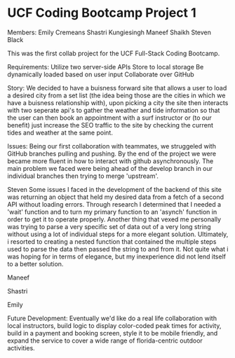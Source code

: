 # UCF Coding Bootcamp Project 1



Members:
Emily Cremeans
Shastri Kungiesingh
Maneef Shaikh
Steven Black



This was the first collab project for the UCF Full-Stack Coding Bootcamp. 

Requirements:
Utilize two server-side APIs
Store to local storage
Be dynamically loaded based on user input
Collaborate over GitHub

Story:
We decided to have a buisness forward site that allows a user to load a desired city from a set list (the idea being those are the cities in which we have a buisness relationship with), upon picking a city the site then interacts with two seperate api's to gather the weather and tide information so that the user can then book an appointment with a surf instructor or (to our benefit) just increase the SEO traffic to the site by checking the current tides and weather at the same point. 

Issues:
Being our first collaboration with teammates, we struggeled with GitHub branches pulling and pushing. By the end of the project we were became more fluent in how to interact with github asynchronously. The main problem we faced were being ahead of the develop branch in our individual branches then trying to merge 'upstream'. 

Steven
Some issues I faced in the development of the backend of this site was returning an object that held my desired data from a fetch of a second API without loading errors. Through research I determined that I needed a 'wait' function and to turn my primary function to an 'asynch' function in order to get it to operate properly. Another thing that vexed me personally was trying to parse a very specific set of data out of a very long string without using a lot of individual steps for a more elegant solution. Ultimately, i resorted to creating a nested function that contained the multiple steps used to parse the data then passed the string to and from it. Not quite what i was hoping for in terms of elegance, but my inexperience did not lend itself to a better solution.

Maneef

Shastri

Emily

Future Development:
Eventually we'd like do a real life collaboration with local instructors, build logic to display color-coded peak times for activity, build in a payment and booking screen, style it to be mobile friendly, and expand the service to cover a wide range of florida-centric outdoor activities. 




